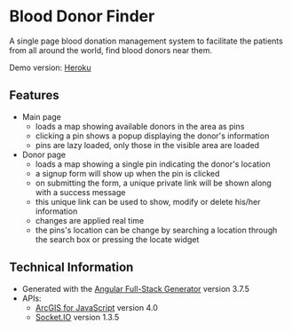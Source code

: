 # Blood Donor Finder

A single page blood donation management system to facilitate the patients from all around the world, find
blood donors near them.

Demo version: [Heroku](https://blood-donor-finder.herokuapp.com)

## Features

- Main page
    + loads a map showing available donors in the area as pins
    + clicking a pin shows a popup displaying the donor's information
    + pins are lazy loaded, only those in the visible area are loaded
- Donor page
    + loads a map showing a single pin indicating the donor's location
    + a signup form will show up when the pin is clicked
    + on submitting the form, a unique private link will be shown along with a success message
    + this unique link can be used to show, modify or delete his/her information
    + changes are applied real time
    + the pins's location can be change by searching a location through the search box or pressing the locate widget

## Technical Information

- Generated with the [Angular Full-Stack Generator](https://github.com/DaftMonk/generator-angular-fullstack) version 3.7.5
- APIs:
    + [ArcGIS for JavaScript](https://developers.arcgis.com/javascript/) version 4.0
    + [Socket.IO](http://socket.io/) version 1.3.5
